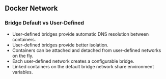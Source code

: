## Docker Network
### Bridge Default vs User-Defined

- User-defined bridges provide automatic DNS resolution between containers.
- User-defined bridges provide better isolation.
- Containers can be attached and detached from user-defined networks on the fly.
- Each user-defined network creates a configurable bridge.
- Linked containers on the default bridge network share environment variables.